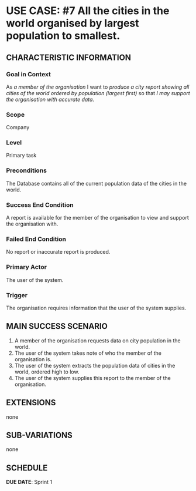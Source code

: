 # USE CASE: #7 All the cities in the world organised by largest population to smallest.

## CHARACTERISTIC INFORMATION

### Goal in Context

As *a member of the organisation* I want to *produce a city report showing all cities of the world ordered by population (largest first)* so that *I may support the organisation with accurate data*.

### Scope

Company

### Level

Primary task

### Preconditions

The Database contains all of the current population data of the cities in the world.

### Success End Condition

A report is available for the member of the organisation to view and support the organisation with.

### Failed End Condition

No report or inaccurate report is produced.

### Primary Actor

The user of the system.

### Trigger

The organisation requires information that the user of the system supplies.

## MAIN SUCCESS SCENARIO

1. A member of the organisation requests data on city population in the world.
2. The user of the system takes note of who the member of the organisation is.
3. The user of the system extracts the population data of cities in the world, ordered high to low.
4. The user of the system supplies this report to the member of the organisation.

## EXTENSIONS

none

## SUB-VARIATIONS

none

## SCHEDULE

**DUE DATE**: Sprint 1